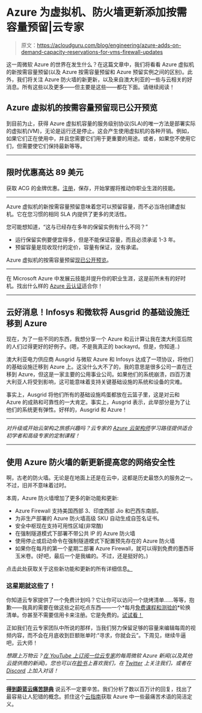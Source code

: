 # Azure 为虚拟机、防火墙更新添加按需容量预留|云专家

> 原文：<https://acloudguru.com/blog/engineering/azure-adds-on-demand-capacity-reservations-for-vms-firewall-updates>

这一周微软 Azure 的世界在发生什么？在这篇文章中，我们将看看 Azure 虚拟机的新按需容量预留(以及 Azure 按需容量预留和 Azure 预留实例之间的区别)。此外，我们将关注 Azure 防火墙的新更新，以及来自澳大利亚的一些与云相关的好消息。所有这些以及更多——但主要是这些——都在下面。请继续阅读！

## Azure 虚拟机的按需容量预留现已公开预览

到目前为止，获得 Azure 虚拟机容量的服务级别协议(SLA)的唯一方法是部署实际的虚拟机(VM)，无论是运行还是停止。这会产生使用虚拟机的各种开销。例如，如果它们正在使用中，并且您需要它们用于更重要的用途。或者，如果您不使用它们，但需要使它们保持最新等等。

* * *

## 限时优惠高达 89 美元

获取 ACG 的金牌优惠。[注册](https://acloudguru.com/content/cloudgames?utm_source=site&utm_medium=blog&utm_campaign=2021_cloudgames)，保存，开始掌握将推动你职业生涯的技能。

* * *

Azure 虚拟机的新按需容量预留意味着您可以预留容量，而不必当场创建虚拟机。它在您习惯的相同 SLA 内提供了更多的灵活性。

您可能想知道，“这与已经存在多年的保留实例有什么不同？”

*   运行保留实例要便宜得多，但是不能保证容量，而且必须承诺 1-3 年。
*   预留容量是现收现付的定价，容量有保证，没有承诺。

Azure 虚拟机的按需容量预留[现已公开预览](https://azure.microsoft.com/en-au/updates/ondemand-capacity-reservations-for-azure-virtual-machines-now-in-public-preview/)。

* * *

在 Microsoft Azure 中发展云技能并提升你的职业生涯，这是前所未有的好时机。找出什么样的 [Azure 云认证](https://acloudguru.com/blog/engineering/which-azure-certification-is-right-for-me)适合你！

* * *

## 云好消息！Infosys 和微软将 Ausgrid 的基础设施迁移到 Azure

现在，为了一些不同的东西，我想分享一个 Azure 和云计算让我在澳大利亚后院的人们过得更好的好例子。(嗯，不是我真正的 backayrd。但是，你知道..)

澳大利亚电力供应商 Ausgrid 与微软 Azure 和 Infosys 达成了一项协议，将他们的基础设施迁移到 Azure 上。这没什么大不了的，我的意思是很多公司一直在迁移到 Azure，但这是一家主要的公用事业公司。如果他们的系统崩溃，四百万澳大利亚人将受到影响，这可能意味着支持关键基础设施的系统和设备的灾难。

事实上，Ausgrid 将他们所有的基础设施鸡蛋都放在云篮子里，这是对云和 Azure 的成熟和可靠性的一大肯定。事实上，Ausgrid 表示，此举部分是为了让他们的系统更有弹性。好样的，Ausgrid 和 Azure！

* * *

*对升级或开始云架构之旅感兴趣吗？云专家的 [Azure 云架构师](https://acloudguru.com/learning-paths/azure-architecture)学习路径提供适合初学者和高级专家的定制课程！*

* * *

## 使用 Azure 防火墙的新更新提高您的网络安全性

啊，古老的防火墙。无论是在地面上还是在云中，这都是历史最悠久的服务之一。不过，旧并不意味着过时。

本周，Azure 防火墙增加了更多的新功能和更新:

*   Azure Firewall 支持美国西部 3、印度西部 Jio 和巴西东南部。
*   为非生产部署的 Azure 防火墙高级 SKU 自动生成自签名证书。
*   安全中枢现在支持可用性区域(非常酷)
*   在强制隧道模式下部署不带公共 IP 的 Azure 防火墙
*   使用停止或启动命令在强制隧道模式下配置预先存在的 Azure 防火墙
*   如果你在每月的第一个星期二部署 Azure Firewall，就可以得到免费的墨西哥玉米卷。(好吧，最后一个是我编的。不过，还是挺好的。)

点击此处获取关于这些新功能和更新的所有详细信息[。](https://azure.microsoft.com/en-au/blog/boost-your-network-security-with-new-updates-to-azure-firewall/)

### 这星期就这些了！

你知道云专家提供了一个免费计划吗？它让你可以访问一个烧烤清单……等等，抱歉——我真的需要在做这些之前吃点东西——一个*每月[免费课程和测验的](https://acloudguru.com/blog/news/whats-free-at-acg)*轮换清单。你甚至不需要信用卡来注册。它是免费的。[试试看！](https://acloudguru.com/pricing)

正如我们在云专家团队中所说的那样，当我们努力保留足够的容量来编辑每周的视频内容，而不会在月底收到巨额账单时:“寻求，你就会云”。下周见，继续牛逼吧，云大师！

*想跟上万物云？[在 YouTube 上订阅一位云专家](https://www.youtube.com/c/AcloudGuru/?sub_confirmation=1)的每周微软 Azure 新闻(以及其他云提供商的新闻)。您也可以在[脸书](https://www.facebook.com/acloudguru)上喜欢我们，在 [Twitter](https://twitter.com/acloudguru) 上关注我们，或者在 [Discord](http://discord.gg/acloudguru) 上加入对话！*

* * *

[**得到蔚蓝云痛苦辞典**](https://get.acloudguru.com/cloud-dictionary-of-pain)
说云不一定要辛苦。我们分析了数以百万计的回复，找出了最容易让人犯错的概念。抓住这个[云指南](https://get.acloudguru.com/cloud-dictionary-of-pain)获取 Azure 中一些最痛苦术语的简洁定义。